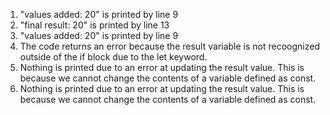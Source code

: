 1) "values added: 20" is printed by line 9
2) "final result: 20" is printed by line 13
3) "values added: 20" is printed by line 9
4) The code returns an error because the result variable is not recoognized outside of the if block due to the let keyword.
5) Nothing is printed due to an error at updating the result value. This is because we cannot change the contents of a variable defined as const.
6) Nothing is printed due to an error at updating the result value. This is because we cannot change the contents of a variable defined as const.